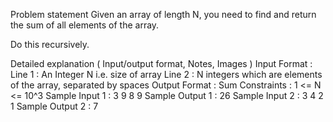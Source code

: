 Problem statement
Given an array of length N, you need to find and return the sum of all elements of the array.

Do this recursively.

Detailed explanation ( Input/output format, Notes, Images )
Input Format :
Line 1 : An Integer N i.e. size of array
Line 2 : N integers which are elements of the array, separated by spaces
Output Format :
Sum
Constraints :
1 <= N <= 10^3
Sample Input 1 :
3
9 8 9
Sample Output 1 :
26
Sample Input 2 :
3
4 2 1
Sample Output 2 :
7
